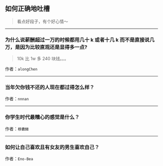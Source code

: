 ## 如何正确地吐槽

> 看点好段子，有个好心情～


 
---

### 为什么说薪酬超过一万的时候都用几十 k 或者十几 k 而不是直接说几万，是因为比较直观还是显得多一点?

> 10k 比 1w 多 240 块钱。。。


作者：`alongChen`

---

### 当年欠你钱不还的人现在都过得怎么样？

> 


作者：`nnnan`

---

### 你学生时代最糟心的感觉是什么？

> 


作者：`穆纛雠`

---

### 如何让自己喜欢且有女友的男生喜欢自己？

> 


作者：`Eno-Bea`